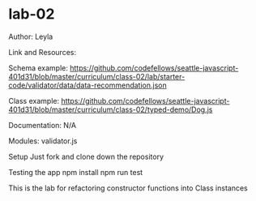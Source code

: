 # lab-02

Author: Leyla

Link and Resources:

Schema example: https://github.com/codefellows/seattle-javascript-401d31/blob/master/curriculum/class-02/lab/starter-code/validator/data/data-recommendation.json

Class example: https://github.com/codefellows/seattle-javascript-401d31/blob/master/curriculum/class-02/typed-demo/Dog.js

Documentation:
N/A

Modules:
validator.js

Setup
Just fork and clone down the repository

Testing the app
npm install
npm run test


This is the lab for refactoring constructor functions into Class instances

